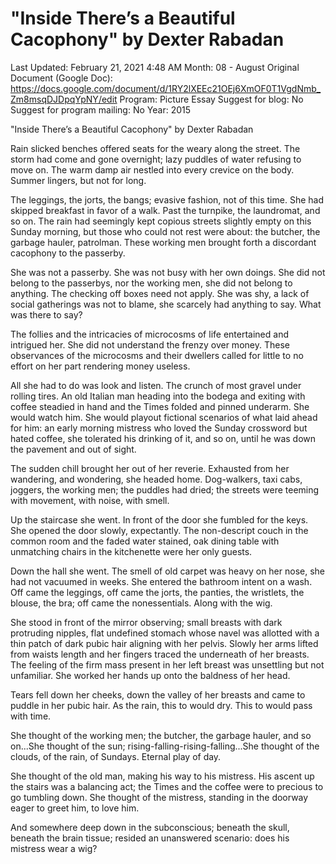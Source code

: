 # "Inside There’s a Beautiful Cacophony" by Dexter Rabadan

Last Updated: February 21, 2021 4:48 AM
Month: 08 - August
Original Document (Google Doc): https://docs.google.com/document/d/1RY2lXEEc21OEj6XmOF0T1VgdNmb_Zm8msqDJDpqYpNY/edit
Program: Picture Essay
Suggest for blog: No
Suggest for program mailing: No
Year: 2015

"Inside There’s a Beautiful Cacophony" by Dexter Rabadan

Rain slicked benches offered seats for the weary along the street. The storm had come and gone overnight; lazy puddles of water refusing to move on. The warm damp air nestled into every crevice on the body. Summer lingers, but not for long.

The leggings, the jorts, the bangs; evasive fashion, not of this time. She had skipped breakfast in favor of a walk. Past the turnpike, the laundromat, and so on. The rain had seemingly kept copious streets slightly empty on this Sunday morning, but those who could not rest were about: the butcher, the garbage hauler, patrolman. These working men brought forth a discordant cacophony to the passerby.

She was not a passerby. She was not busy with her own doings. She did not belong to the passerbys, nor the working men, she did not belong to anything. The checking off boxes need not apply. She was shy, a lack of social gatherings was not to blame, she scarcely had anything to say. What was there to say?

The follies and the intricacies of microcosms of life entertained and intrigued her. She did not understand the frenzy over money. These observances of the microcosms and their dwellers called for little to no effort on her part rendering money useless.

All she had to do was look and listen. The crunch of most gravel under rolling tires. An old Italian man heading into the bodega and exiting with coffee steadied in hand and the Times folded and pinned underarm. She would watch him. She would playout fictional scenarios of what laid ahead for him: an early morning mistress who loved the Sunday crossword but hated coffee, she tolerated his drinking of it, and so on, until he was down the pavement and out of sight.

The sudden chill brought her out of her reverie. Exhausted from her wandering, and wondering, she headed home. Dog-walkers, taxi cabs, joggers, the working men; the puddles had dried; the streets were teeming with movement, with noise, with smell.

Up the staircase she went. In front of the door she fumbled for the keys. She opened the door slowly, expectantly. The non-descript couch in the common room and the faded water stained, oak dining table with unmatching chairs in the kitchenette were her only guests.

Down the hall she went. The smell of old carpet was heavy on her nose, she had not vacuumed in weeks. She entered the bathroom intent on a wash. Off came the leggings, off came the jorts, the panties, the wristlets, the blouse, the bra; off came the nonessentials. Along with the wig.

She stood in front of the mirror observing; small breasts with dark protruding nipples, flat undefined stomach whose navel was allotted with a thin patch of dark pubic hair aligning with her pelvis. Slowly her arms lifted from waists length and her fingers traced the underneath of her breasts. The feeling of the firm mass present in her left breast was unsettling but not unfamiliar. She worked her hands up onto the baldness of her head.

Tears fell down her cheeks, down the valley of her breasts and came to puddle in her pubic hair. As the rain, this to would dry. This to would pass with time.

She thought of the working men; the butcher, the garbage hauler, and so on...She thought of the sun; rising-falling-rising-falling...She thought of the clouds, of the rain, of Sundays. Eternal play of day.

She thought of the old man, making his way to his mistress. His ascent up the stairs was a balancing act; the Times and the coffee were to precious to go tumbling down. She thought of the mistress, standing in the doorway eager to greet him, to love him.

And somewhere deep down in the subconscious; beneath the skull, beneath the brain tissue; resided an unanswered scenario: does his mistress wear a wig?
